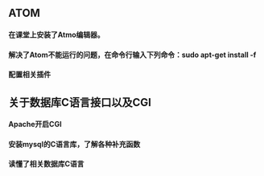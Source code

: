 ## ATOM
#### 在课堂上安装了Atmo编辑器。
#### 解决了Atom不能运行的问题，在命令行输入下列命令：sudo apt-get install -f
#### 配置相关插件
## 关于数据库C语言接口以及CGI
#### Apache开启CGI
#### 安装mysql的C语言库，了解各种补充函数
#### 读懂了相关数据库C语言
